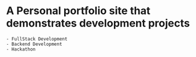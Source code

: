 # A Personal portfolio site that demonstrates development projects
    - FullStack Development
    - Backend Development
    - Hackathon

